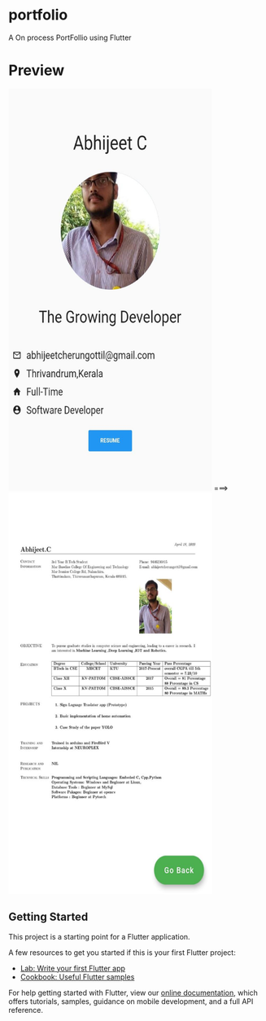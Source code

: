 
# portfolio

A On process PortFollio using Flutter 

# Preview
<img src="https://raw.githubusercontent.com/abhijeet1999/portfolio/master/11.jpeg" width="400" height="790"> ===> <img src="https://raw.githubusercontent.com/abhijeet1999/portfolio/master/14.jpeg" width="400" height="790"> 

## Getting Started

This project is a starting point for a Flutter application.

A few resources to get you started if this is your first Flutter project:

- [Lab: Write your first Flutter app](https://flutter.dev/docs/get-started/codelab)
- [Cookbook: Useful Flutter samples](https://flutter.dev/docs/cookbook)

For help getting started with Flutter, view our
[online documentation](https://flutter.dev/docs), which offers tutorials,
samples, guidance on mobile development, and a full API reference.

